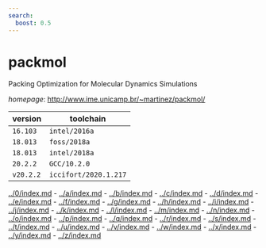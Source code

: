 ```yaml
---
search:
  boost: 0.5
---
```

# packmol

Packing Optimization for Molecular Dynamics Simulations

*homepage*: <http://www.ime.unicamp.br/~martinez/packmol/>

version | toolchain
--------|----------
``16.103`` | ``intel/2016a``
``18.013`` | ``foss/2018a``
``18.013`` | ``intel/2018a``
``20.2.2`` | ``GCC/10.2.0``
``v20.2.2`` | ``iccifort/2020.1.217``

[../0/index.md](0) - [../a/index.md](a) - [../b/index.md](b) - [../c/index.md](c) - [../d/index.md](d) - [../e/index.md](e) - [../f/index.md](f) - [../g/index.md](g) - [../h/index.md](h) - [../i/index.md](i) - [../j/index.md](j) - [../k/index.md](k) - [../l/index.md](l) - [../m/index.md](m) - [../n/index.md](n) - [../o/index.md](o) - [../p/index.md](p) - [../q/index.md](q) - [../r/index.md](r) - [../s/index.md](s) - [../t/index.md](t) - [../u/index.md](u) - [../v/index.md](v) - [../w/index.md](w) - [../x/index.md](x) - [../y/index.md](y) - [../z/index.md](z)

